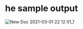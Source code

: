 # he sample output
![New Doc 2021-03-01 22 12 01_1](https://user-images.githubusercontent.com/67545874/109525444-ba7b4780-7adb-11eb-93e7-4de7d4e2f71c.jpg)

